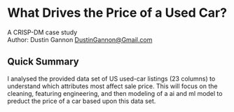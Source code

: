 # What Drives the Price of a Used Car?  

A CRISP-DM case study  
Author: Dustin Gannon <DustinGannon@Gmail.com>

## Quick Summary
I analysed the provided data set of US used-car listings (23 columns) to understand which attributes most affect sale price.  This will focus on the cleaning, featuring engineering, and then modeling of a ai and ml model to preduct the price of a car based upon this data set.
